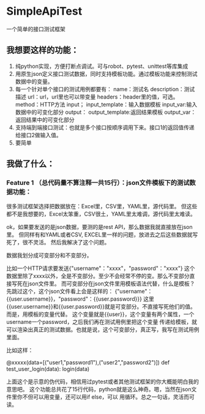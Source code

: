 # SimpleApiTest
一个简单的接口测试框架

## 我想要这样的功能：
1. 纯python实现，方便打断点调试。可与robot、pytest、unittest等库集成
1. 用原生json定义接口测试数据，同时支持模板功能。通过模板功能来控制测试数据中的变量。
1. 每一个针对单个接口的测试用例都要有：
name：测试名
description：测试描述
url：url，url里也可以带变量
headers：header里的值，可选。
method：HTTP方法
input；
    input_template：输入数据模板
    input_var:输入数据中的可变化部分
output：
    output_template:返回结果模板
    output_var：返回结果中的可变化部分
1. 支持端到端接口测试：也就是多个接口按顺序调用下来。接口1的返回值传递给接口2做输入值。
1. 要简单


## 我做了什么：
### Feature 1 （总代码量不算注释一共15行）：json文件模板下的测试数据功能：
很多测试框架选择把数据放在：Excel里，CSV里，YAML里，源代码里。
但这些都不是我想要的，Excel太笨重，CSV很土，YAML里太难调，源代码里太难读。

ok，如果要发送的是json数据，要测的是rest API，那么数据我就直接放在json里。
但同样有和YAML或者CSV, EXCEL里一样的问题，放进去之后这些数据就写死了，很不灵活。
然后我解决了这个问题。

数据我划分成可变部分和不变部分。


比如一个HTTP请求要发送{"username"："xxxx"，"password"："xxxx"}
这个数据里除了xxxx以外，全是不变部分。至少不会经常不停的变。那么不变部分直接写死在json文件里。
而可变部分在json文件里用模板语法代替，什么是模板？先跳过这个，这个json文件看上会是这样的：
{"username"：{{user.username}}，"password"：{{user.password}}}
这里{{user.username}}和{{user.password}}就是可变部分。不直接写死他们的值。而是，用模板的变量代替。
这个变量就是{{user}}，这个变量有两个属性，一个username一个password，之后我们再在测试用例里把这个变量
传递给模板，就可以渲染出真正的测试数据。也就是说，这个可变部分，真正写，我写在测试用例里面。

比如这样：

@xxxxx(data=[("user1,"password1"),("user2","password2")])
def test_user_login(data):
    login(data)


上面这个是示意的伪代码，相信用过pytest或者其他测试框架的你大概能明白我的意思吧。
这个功能总共花了15行代码，python就是这么神奇。嗯，当然在json文件里你不但可以用变量，还可以用if else，可以
用循环。总之一句话，灵活而可读。





